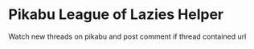 Pikabu League of Lazies Helper
==============================

Watch new threads on pikabu and post comment if thread contained url